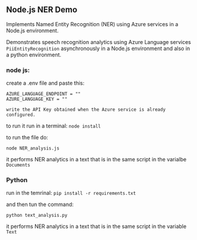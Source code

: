 
## Node.js NER Demo

Implements Named Entity Recognition (NER) using Azure services in a Node.js environment.

Demonstrates speech recognition analytics using Azure Language services `PiiEntityRecognition` asynchronously in a Node.js environment and also in a python environment.
### node js:
create a .env file and paste this:
```
AZURE_LANGUAGE_ENDPOINT = ""
AZURE_LANGUAGE_KEY = ""

write the API Key obtained when the Azure service is already configured.

```

to run it run in a terminal:
`node install`

to run the file do:

`node NER_analysis.js`

it performs NER analytics in a text that is in the same script in the varialbe `Documents` 


### Python 

run in the temrinal:
`pip install -r requirements.txt`

and then tun the command:

`python text_analysis.py`

it performs NER analytics in a text that is in the same script in the variable `Text` 
